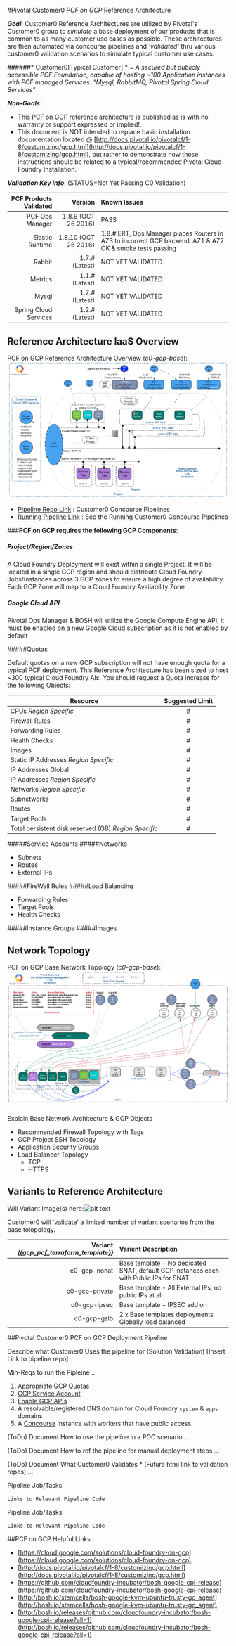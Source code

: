 #Pivotal Customer0 _PCF on GCP_ Reference Architecture

*__Goal__*:  Customer0 Reference Architectures are utilized by Pivotal's Customer0 group to _simulate_ a base deployment of our products that is common to as many customer use cases as possible.  These architectures are then automated via concourse pipelines and _'validated'_ thru various customer0 validation scenarios to simulate typical customer use cases.

######* Customer0[Typical Customer] * = _A secured but publicly accessible PCF Foundation, capable of hosting ~100 Application instances with PCF managed Services: "Mysql, RabbitMQ, Pivotal Spring Cloud Services"_

*__Non-Goals__*:

- This PCF on GCP reference architecture is published as is with no warranty or support expressed or implied!.
- This document is NOT intended to replace basic installation documentation located @ [http://docs.pivotal.io/pivotalcf/1-8/customizing/gcp.html](http://docs.pivotal.io/pivotalcf/1-8/customizing/gcp.html), but rather to demonstrate how those instructions should be related to a typical/recommended Pivotal Cloud Foundry Installation.

*__Validation Key Info__*: (STATUS=Not Yet Passing C0 Validation)

| PCF Products Validated        | Version                   | Known Issues              |
| -----------------------------:|-------------------------:|:-------------------------|
| PCF Ops Manager               | 1.8.9 (OCT 26 2016) | PASS |
| Elastic Runtime               | 1.8.10 (OCT 26 2016) | 1.8.# ERT, Ops Manager places Routers in AZ3 to incorrect GCP backend.  AZ1 & AZ2 OK & smoke tests passing
| Rabbit                        | 1.7.# (Latest) | NOT YET VALIDATED |
| Metrics                       | 1.1.# (Latest) | NOT YET VALIDATED |
| Mysql                         | 1.7.# (Latest) | NOT YET VALIDATED |
| Spring Cloud Services         | 1.2.# (Latest) | NOT YET VALIDATED |

## Reference Architecture IaaS Overview

PCF on GCP Reference Architecture Overview (*c0-gcp-base*):![c0-gcp-base v1.0](../static/gcp/images/PCF-GCP-RefArch-Overview/overview-arch.png)

- [Pipeline Repo Link](https://github.com/c0-ops/gcp-concourse) : Customer0 Concourse Pipelines
- [Running Pipeline Link](https://fly.customer0.net/teams/main/pipelines/c0-gcp-deploy-ert-base) : See the Running Customer0 Concourse Pipelines


###__PCF on GCP requires the following GCP Components__:

##### Project/Region/Zones

A Cloud Foundry Deployment will exist within a single Project.  It will be located in a single GCP region and should distribute Cloud Foundry Jobs/Instances across 3 GCP zones to ensure a high degree of availability.  Each GCP Zone will map to a Cloud Foundry Availability Zone

##### Google Cloud API

Pivotal Ops Manager & BOSH will utilize the Google Compute Engine API, it must be enabled on a new Google Cloud subscription as it is not enabled by default


#####Quotas

Default quotas on a new GCP subscription will not have enough quota for a typical PCF deployment.  This Reference Architecture has been sized to host ~300 typical Cloud Foundry AIs.   You should request a Quota increase for the following Objects:

| Resource        | Suggested Limit                   |
| ----------------------------- |:-------------------------:|
| CPUs *Region Specific*		|#|
| Firewall Rules				   |#|
| Forwarding Rules				   |#|
| Health Checks				   |#|
| Images				   |#|
| Static IP Addresses *Region Specific*   |#|
| IP Addresses Global				   |#|
| IP Addresses *Region Specific*		|#|
| Networks *Region Specific*		|#|
| Subnetworks		|#|
| Routes		|#|
| Target Pools		|#|
| Total persistent disk reserved (GB) *Region Specific* |#|

#####Service Accounts
#####Networks
- Subnets 
- Routes
- External IPs

#####FireWall Rules
#####Load Balancing
- Forwarding Rules
- Target Pools
- Health Checks
 
#####Instance Groups
#####Images

## Network Topology

PCF on GCP Base Network Topology (*c0-gcp-base*):![v1.0](../static/gcp/images/PCF-GCP-RefArch-Overview/net-topology-base.png)

Explain Base Network Architecture & GCP Objects

  - Recommended Firewall Topology with Tags
  - GCP Project SSH Topology
  - Application Security Groups
  - Load Balancer Topology
    - 	TCP
    -  HTTPS

## Variants to Reference Architecture

Will Variant Image(s) here:![alt text](https://d1fto35gcfffzn.cloudfront.net/images/header/Pivotal_WhiteOnTeal_RGB.svg "Network Arch Image")

Customer0 will 'validate' a limited number of variant scenarios from the base tolopology.

| Variant *{{gcp_pcf_terraform_template}}*| Varient Description                   |
| -----------------------------:|:-------------------------|
|c0-gcp-nonat|Base template + No dedicated SNAT, default GCP instances each with Public IPs for SNAT| 
|c0-gcp-private|Base template - All External IPs, no public IPs at all||
|c0-gcp-ipsec|Base template + IPSEC add on||
|c0-gcp-gslb|2 x Base templates deployments Globally load balanced||

  

##Pivotal Customer0 PCF on GCP Deployment Pipeline

Describe what Customer0 Uses the pipeline for (Solution Validation)
[Insert Link to pipeline repo]

Min-Reqs to run the Pipleine ...

1. Appropriate GCP Quotas
2. [GCP Service Account](http://docs.pivotal.io/pivotalcf/1-8/customizing/gcp-prepare-env.html#iam_account)
3. [Enable GCP APIs](http://docs.pivotal.io/pivotalcf/1-8/customizing/gcp-prepare-env.html#enable_compute_resource_api)
4. A resolvable/registered DNS domain for Cloud Foundry `system` & `apps` domains
5. A [Concourse](https://concourse.ci/) instance with workers that have public access.

(ToDo) Document How to use the pipeline in a POC scenario ...

(ToDo) Document How to ref the pipeline for manual deployment steps ...

(ToDo) Document What Customer0 Validates * (Future html link to validation repos) ...

Pipeline Job/Tasks
```
Links to Relevant Pipeline Code
```

Pipeline Job/Tasks
```
Links to Relevant Pipeline Code
```

##PCF on GCP Helpful Links

- [https://cloud.google.com/solutions/cloud-foundry-on-gcp](https://cloud.google.com/solutions/cloud-foundry-on-gcp)
- [http://docs.pivotal.io/pivotalcf/1-8/customizing/gcp.html](http://docs.pivotal.io/pivotalcf/1-8/customizing/gcp.html)
- [https://github.com/cloudfoundry-incubator/bosh-google-cpi-release](https://github.com/cloudfoundry-incubator/bosh-google-cpi-release)
- [http://bosh.io/stemcells/bosh-google-kvm-ubuntu-trusty-go_agent](http://bosh.io/stemcells/bosh-google-kvm-ubuntu-trusty-go_agent)
- [http://bosh.io/releases/github.com/cloudfoundry-incubator/bosh-google-cpi-release?all=1](http://bosh.io/releases/github.com/cloudfoundry-incubator/bosh-google-cpi-release?all=1)